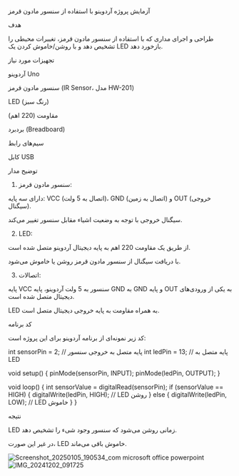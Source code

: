 آزمایش پروژه آردوینو با استفاده از سنسور مادون قرمز

هدف

طراحی و اجرای مداری که با استفاده از سنسور مادون قرمز، تغییرات محیطی را تشخیص دهد و با روشن/خاموش کردن یک LED بازخورد دهد.

تجهیزات مورد نیاز

آردوینو Uno

سنسور مادون قرمز (IR Sensor، مدل HW-201)

LED (رنگ سبز)

مقاومت (220 اهم)

بردبرد (Breadboard)

سیم‌های رابط

کابل USB


توضیح مدار

1. سنسور مادون قرمز:

دارای سه پایه: VCC (اتصال به 5 ولت)، GND (اتصال به زمین) و OUT (خروجی سیگنال).

سیگنال خروجی با توجه به وضعیت اشیاء مقابل سنسور تغییر می‌کند.



2. LED:

از طریق یک مقاومت 220 اهم به پایه دیجیتال آردوینو متصل شده است.

با دریافت سیگنال از سنسور مادون قرمز روشن یا خاموش می‌شود.



3. اتصالات:

پایه VCC سنسور به 5 ولت آردوینو، پایه GND به GND و پایه OUT به یکی از ورودی‌های دیجیتال متصل شده است.

LED به همراه مقاومت به پایه خروجی دیجیتال متصل است.




کد برنامه

کد زیر نمونه‌ای از برنامه آردوینو برای این پروژه است:

int sensorPin = 2;  // پایه متصل به خروجی سنسور
int ledPin = 13;    // پایه متصل به LED

void setup() {
  pinMode(sensorPin, INPUT);
  pinMode(ledPin, OUTPUT);
}

void loop() {
  int sensorValue = digitalRead(sensorPin);
  if (sensorValue == HIGH) {
    digitalWrite(ledPin, HIGH);  // LED روشن
  } else {
    digitalWrite(ledPin, LOW);   // LED خاموش
  }
}

نتیجه

LED زمانی روشن می‌شود که سنسور وجود شیء را تشخیص دهد.

در غیر این صورت، LED خاموش باقی می‌ماند.


![Screenshot_20250105_190534_com microsoft office powerpoint](https://github.com/user-attachments/assets/3a22d00c-3f2b-4654-9919-53319b2b4a2b)
![IMG_20241202_091725](https://github.com/user-attachments/assets/315ddf3e-fc4f-4d82-aa17-b3efb2dd52f7)


